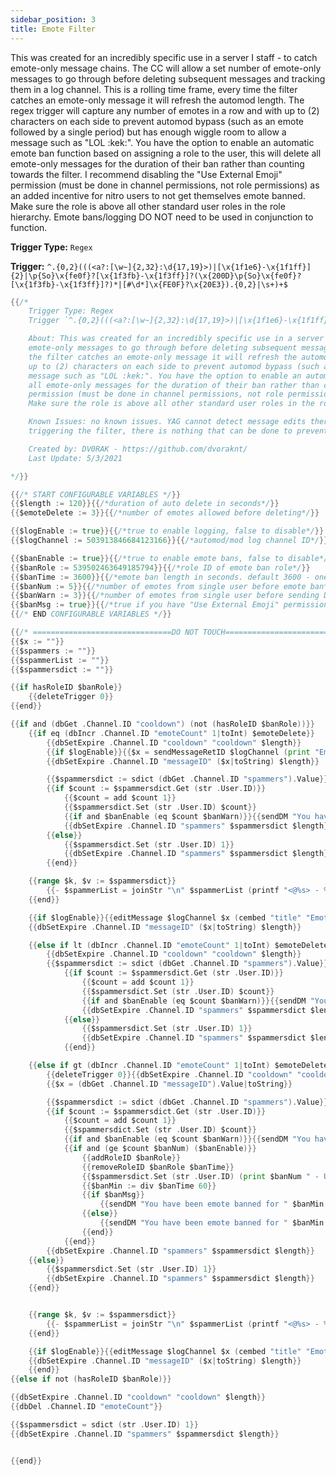 ```yaml
---
sidebar_position: 3
title: Emote Filter
---
```


This was created for an incredibly specific use in a server I staff - to catch emote-only message chains. The CC will allow a set number of emote-only messages to go through before deleting subsequent messages and tracking them in a log channel. This is a rolling time frame, every time the filter catches an emote-only message it will refresh the automod length. The regex trigger will capture any number of emotes in a row and with up to (2) characters on each side to prevent automod bypass (such as an emote followed by a single period) but has enough wiggle room to allow a message such as "LOL :kek:". You have the option to enable an automatic emote ban function based on assigning a role to the user, this will delete all emote-only messages for the duration of their ban rather than counting towards the filter. I recommend disabling the "Use External Emoji" permission (must be done in channel permissions, not role permissions) as an added incentive for nitro users to not get themselves emote banned. Make sure the role is above all other standard user roles in the role hierarchy. Emote bans/logging DO NOT need to be used in conjunction to function.

**Trigger Type:** `Regex`

**Trigger:** `^.{0,2}(((<a?:[\w~]{2,32}:\d{17,19}>)|[\x{1f1e6}-\x{1f1ff}]{2}|\p{So}\x{fe0f}?[\x{1f3fb}-\x{1f3ff}]?(\x{200D}\p{So}\x{fe0f}?[\x{1f3fb}-\x{1f3ff}]?)*|[#\d*]\x{FE0F}?\x{20E3}).{0,2}|\s+)+$`

```go
{{/*
	Trigger Type: Regex
	Trigger `^.{0,2}(((<a?:[\w~]{2,32}:\d{17,19}>)|[\x{1f1e6}-\x{1f1ff}]{2}|\p{So}\x{fe0f}?[\x{1f3fb}-\x{1f3ff}]?(\x{200D}\p{So}\x{fe0f}?[\x{1f3fb}-\x{1f3ff}]?)*|[#\d*]\x{FE0F}?\x{20E3}).{0,2}|\s+)+$`

	About: This was created for an incredibly specific use in a server I staff - to catch emote-only message chains. The CC will allow a set number of
	emote-only messages to go through before deleting subsequent messages and tracking them in a log channel. This is a rolling time frame, every time
	the filter catches an emote-only message it will refresh the automod length. The regex trigger will capture any number of emotes in a row and with
	up to (2) characters on each side to prevent automod bypass (such as an emote followed by a single period) but has enough wiggle room to allow a
	message such as "LOL :kek:". You have the option to enable an automatic emote ban function based on assigning a role to the user, this will delete
	all emote-only messages for the duration of their ban rather than counting towards the filter. I recommend disabling the "Use External Emoji"
	permission (must be done in channel permissions, not role permissions) as an added incentive for nitro users to not get themselves emote banned.
	Make sure the role is above all other standard user roles in the role hierarchy. Emote bans/logging DO NOT need to be used in conjunction to function.

	Known Issues: no known issues. YAG cannot detect message edits therefore users are able to send messages and then edit them to single emotes without
	triggering the filter, there is nothing that can be done to prevent this so it is not an issue with the command.

	Created by: DV0RAK - https://github.com/dvoraknt/
	Last Update: 5/3/2021

*/}}

{{/* START CONFIGURABLE VARIABLES */}}
{{$length := 120}}{{/*duration of auto delete in seconds*/}}
{{$emoteDelete := 3}}{{/*number of emotes allowed before deleting*/}}

{{$logEnable := true}}{{/*true to enable logging, false to disable*/}}
{{$logChannel := 503913846684123166}}{{/*automod/mod log channel ID*/}}

{{$banEnable := true}}{{/*true to enable emote bans, false to disable*/}}
{{$banRole := 539502463649185794}}{{/*role ID of emote ban role*/}}
{{$banTime := 3600}}{{/*emote ban length in seconds. default 3600 - one hour*/}}
{{$banNum := 5}}{{/*number of emotes from single user before emote ban*/}}
{{$banWarn := 3}}{{/*number of emotes from single user before sending DM warning. must be higher than one, zero to disable*/}}
{{$banMsg := true}}{{/*true if you have "Use External Emoji" permission disabled in channels, false if you have not disabled it. Only affects the DM sent to users.*/}}
{{/* END CONFIGURABLE VARIABLES */}}

{{/* ===============================DO NOT TOUCH=============================== */}}
{{$x := ""}}
{{$spammers := ""}}
{{$spammerList := ""}}
{{$spammersdict := ""}}

{{if hasRoleID $banRole}}
	{{deleteTrigger 0}}
{{end}}

{{if and (dbGet .Channel.ID "cooldown") (not (hasRoleID $banRole))}}
	{{if eq (dbIncr .Channel.ID "emoteCount" 1|toInt) $emoteDelete}}
		{{dbSetExpire .Channel.ID "cooldown" "cooldown" $length}}
		{{if $logEnable}}{{$x = sendMessageRetID $logChannel (print "Emote filter triggered in <#" .Channel.ID ">")}}{{end}}
		{{dbSetExpire .Channel.ID "messageID" ($x|toString) $length}}

		{{$spammersdict := sdict (dbGet .Channel.ID "spammers").Value}}
		{{if $count := $spammersdict.Get (str .User.ID)}}
			{{$count = add $count 1}}
			{{$spammersdict.Set (str .User.ID) $count}}
			{{if and $banEnable (eq $count $banWarn)}}{{sendDM "You have sent (" $banWarn ") emote only messages in a short time period, if you continue sending these messages you will have your permissions revoked. To keep channels conversation focused please limit single emote uses to reactions or incorporated into other messages."}}{{end}}
			{{dbSetExpire .Channel.ID "spammers" $spammersdict $length}}
		{{else}}
			{{$spammersdict.Set (str .User.ID) 1}}
			{{dbSetExpire .Channel.ID "spammers" $spammersdict $length}}
		{{end}}

	{{range $k, $v := $spammersdict}}
		{{- $spammerList = joinStr "\n" $spammerList (printf "<@%s> - %s" $k (str $v)) -}}
	{{end}}

	{{if $logEnable}}{{editMessage $logChannel $x (cembed "title" "Emotes Filtered" "description" $spammerList)}}{{end}}
	{{dbSetExpire .Channel.ID "messageID" ($x|toString) $length}}

	{{else if lt (dbIncr .Channel.ID "emoteCount" 1|toInt) $emoteDelete}}
		{{dbSetExpire .Channel.ID "cooldown" "cooldown" $length}}
		{{$spammersdict := sdict (dbGet .Channel.ID "spammers").Value}}
			{{if $count := $spammersdict.Get (str .User.ID)}}
				{{$count = add $count 1}}
				{{$spammersdict.Set (str .User.ID) $count}}
				{{if and $banEnable (eq $count $banWarn)}}{{sendDM "You have sent (" $banWarn ") emote only messages in a short time period, if you continue sending these messages you will have your permissions revoked. To keep channels conversation focused please limit single emote uses to reactions or incorporated into other messages."}}{{end}}
				{{dbSetExpire .Channel.ID "spammers" $spammersdict $length}}
			{{else}}
				{{$spammersdict.Set (str .User.ID) 1}}
				{{dbSetExpire .Channel.ID "spammers" $spammersdict $length}}
			{{end}}

	{{else if gt (dbIncr .Channel.ID "emoteCount" 1|toInt) $emoteDelete}}
		{{deleteTrigger 0}}{{dbSetExpire .Channel.ID "cooldown" "cooldown" $length}}
		{{$x = (dbGet .Channel.ID "messageID").Value|toString}}

		{{$spammersdict := sdict (dbGet .Channel.ID "spammers").Value}}
		{{if $count := $spammersdict.Get (str .User.ID)}}
			{{$count = add $count 1}}
			{{$spammersdict.Set (str .User.ID) $count}}
			{{if and $banEnable (eq $count $banWarn)}}{{sendDM "You have sent (" $banWarn ") emote only messages in a short time period, if you continue sending these messages you will have your permissions revoked. To keep channels conversation focused please limit single emote uses to reactions or incorporated into other messages."}}{{end}}
			{{if and (ge $count $banNum) ($banEnable)}}
				{{addRoleID $banRole}}
				{{removeRoleID $banRole $banTime}}
				{{$spammersdict.Set (str .User.ID) (print $banNum " - User has been emote banned.")}}
				{{$banMin := div $banTime 60}}
				{{if $banMsg}}
					{{sendDM "You have been emote banned for " $banMin " minutes. You will not be able to use external emotes (if you are a nitro user) and will not be able to send emote-only messages during this time."}}
				{{else}}
					{{sendDM "You have been emote banned for " $banMin " minutes. You will not be able to send emote-only messages during this time."}}
				{{end}}
			{{end}}
		{{dbSetExpire .Channel.ID "spammers" $spammersdict $length}}
	{{else}}
		{{$spammersdict.Set (str .User.ID) 1}}
		{{dbSetExpire .Channel.ID "spammers" $spammersdict $length}}
	{{end}}


	{{range $k, $v := $spammersdict}}
		{{- $spammerList = joinStr "\n" $spammerList (printf "<@%s> - %s" $k (str $v)) -}}
	{{end}}

	{{if $logEnable}}{{editMessage $logChannel $x (cembed "title" "Emotes Filtered" "description" $spammerList)}}{{end}}
	{{dbSetExpire .Channel.ID "messageID" ($x|toString) $length}}
	{{end}}
{{else if not (hasRoleID $banRole)}}

{{dbSetExpire .Channel.ID "cooldown" "cooldown" $length}}
{{dbDel .Channel.ID "emoteCount"}}

{{$spammersdict = sdict (str .User.ID) 1}}
{{dbSetExpire .Channel.ID "spammers" $spammersdict $length}}


{{end}}
```
